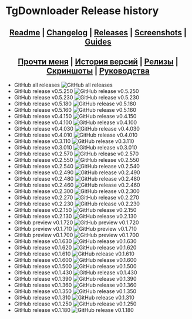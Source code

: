 ﻿# TgDownloader Release history

## <div align="center"><b><a href="../README.md">Readme</a> | <a href="../CHANGELOG.md">Changelog</a> | <a href="RELEASE.md">Releases</a> | <a href="SCREENSHOTS.md">Screenshots</a> | <a href="GUIDES.md">Guides</a></b></div>
## <div align="center"><b><a href="../README-RUS.md">Прочти меня</a> | <a href="../CHANGELOG-RUS.md">История версий</a> | <a href="RELEASE.md">Релизы</a> | <a href="SCREENSHOTS.md">Скриншоты</a> | <a href="GUIDES-RUS.md">Руководства</a></b></div>

- GitHub all releases       	![GitHub all releases](https://img.shields.io/github/downloads/DamianMorozov/TgDownloader/total?style=social)
- GitHub release v0.5.250		![GitHub release v0.5.250](https://img.shields.io/github/downloads/DamianMorozov/TgDownloader/v0.5.250/total?style=social)
- GitHub release v0.5.230		![GitHub release v0.5.230](https://img.shields.io/github/downloads/DamianMorozov/TgDownloader/v0.5.230/total?style=social)
- GitHub release v0.5.180		![GitHub release v0.5.180](https://img.shields.io/github/downloads/DamianMorozov/TgDownloader/v0.5.180/total?style=social)
- GitHub release v0.5.160		![GitHub release v0.5.160](https://img.shields.io/github/downloads/DamianMorozov/TgDownloader/v0.5.160/total?style=social)
- GitHub release v0.4.150		![GitHub release v0.4.150](https://img.shields.io/github/downloads/DamianMorozov/TgDownloader/v0.4.150/total?style=social)
- GitHub release v0.4.100		![GitHub release v0.4.100](https://img.shields.io/github/downloads/DamianMorozov/TgDownloader/v0.4.100/total?style=social)
- GitHub release v0.4.030		![GitHub release v0.4.030](https://img.shields.io/github/downloads/DamianMorozov/TgDownloader/v0.4.030/total?style=social)
- GitHub release v0.4.010		![GitHub release v0.4.010](https://img.shields.io/github/downloads/DamianMorozov/TgDownloader/v0.4.010/total?style=social)
- GitHub release v0.3.110		![GitHub release v0.3.110](https://img.shields.io/github/downloads/DamianMorozov/TgDownloader/v0.3.110/total?style=social)
- GitHub release v0.3.010		![GitHub release v0.3.010](https://img.shields.io/github/downloads/DamianMorozov/TgDownloader/v0.3.010/total?style=social)
- GitHub release v0.2.570		![GitHub release v0.2.570](https://img.shields.io/github/downloads/DamianMorozov/TgDownloader/v0.2.570/total?style=social)
- GitHub release v0.2.550		![GitHub release v0.2.550](https://img.shields.io/github/downloads/DamianMorozov/TgDownloader/v0.2.550/total?style=social)
- GitHub release v0.2.540		![GitHub release v0.2.540](https://img.shields.io/github/downloads/DamianMorozov/TgDownloader/v0.2.540/total?style=social)
- GitHub release v0.2.490		![GitHub release v0.2.490](https://img.shields.io/github/downloads/DamianMorozov/TgDownloader/v0.2.490/total?style=social)
- GitHub release v0.2.480		![GitHub release v0.2.480](https://img.shields.io/github/downloads/DamianMorozov/TgDownloader/v0.2.480/total?style=social)
- GitHub release v0.2.460		![GitHub release v0.2.460](https://img.shields.io/github/downloads/DamianMorozov/TgDownloader/v0.2.460/total?style=social)
- GitHub release v0.2.300		![GitHub release v0.2.300](https://img.shields.io/github/downloads/DamianMorozov/TgDownloader/v0.2.300/total?style=social)
- GitHub release v0.2.270		![GitHub release v0.2.270](https://img.shields.io/github/downloads/DamianMorozov/TgDownloader/v0.2.270/total?style=social)
- GitHub release v0.2.230		![GitHub release v0.2.230](https://img.shields.io/github/downloads/DamianMorozov/TgDownloader/v0.2.230/total?style=social)
- GitHub release v0.2.150		![GitHub release v0.2.150](https://img.shields.io/github/downloads/DamianMorozov/TgDownloader/v0.2.150/total?style=social)
- GitHub release v0.2.130		![GitHub release v0.2.130](https://img.shields.io/github/downloads/DamianMorozov/TgDownloader/v0.2.130/total?style=social)
- GitHub preview v0.1.720		![GitHub preview v0.1.720](https://img.shields.io/github/downloads/DamianMorozov/TgDownloader/v0.1.720/total?style=social)
- GitHub preview v0.1.710		![GitHub preview v0.1.710](https://img.shields.io/github/downloads/DamianMorozov/TgDownloader/v0.1.710/total?style=social)
- GitHub preview v0.1.700		![GitHub preview v0.1.700](https://img.shields.io/github/downloads/DamianMorozov/TgDownloader/v0.1.700/total?style=social)
- GitHub release v0.1.630		![GitHub release v0.1.630](https://img.shields.io/github/downloads/DamianMorozov/TgDownloader/v0.1.630/total?style=social)
- GitHub release v0.1.620		![GitHub release v0.1.620](https://img.shields.io/github/downloads/DamianMorozov/TgDownloader/v0.1.620/total?style=social)
- GitHub release v0.1.610		![GitHub release v0.1.610](https://img.shields.io/github/downloads/DamianMorozov/TgDownloader/v0.1.610/total?style=social)
- GitHub release v0.1.600		![GitHub release v0.1.600](https://img.shields.io/github/downloads/DamianMorozov/TgDownloader/v0.1.600/total?style=social)
- GitHub release v0.1.500		![GitHub release v0.1.500](https://img.shields.io/github/downloads/DamianMorozov/TgDownloader/v0.1.500/total?style=social)
- GitHub release v0.1.430		![GitHub release v0.1.430](https://img.shields.io/github/downloads/DamianMorozov/TgDownloader/v0.1.430/total?style=social)
- GitHub release v0.1.390		![GitHub release v0.1.390](https://img.shields.io/github/downloads/DamianMorozov/TgDownloader/v0.1.390/total?style=social)
- GitHub release v0.1.360		![GitHub release v0.1.360](https://img.shields.io/github/downloads/DamianMorozov/TgDownloader/v0.1.360/total?style=social)
- GitHub release v0.1.350		![GitHub release v0.1.350](https://img.shields.io/github/downloads/DamianMorozov/TgDownloader/v0.1.350/total?style=social)
- GitHub release v0.1.310		![GitHub release v0.1.310](https://img.shields.io/github/downloads/DamianMorozov/TgDownloader/v0.1.310/total?style=social)
- GitHub release v0.1.250		![GitHub release v0.1.250](https://img.shields.io/github/downloads/DamianMorozov/TgDownloader/v0.1.250/total?style=social)
- GitHub release v0.1.180		![GitHub release v0.1.180](https://img.shields.io/github/downloads/DamianMorozov/TgDownloader/v0.1.180/total?style=social)
